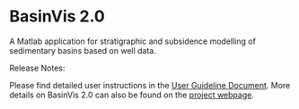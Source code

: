 # BasinVis 2.0
A Matlab application for stratigraphic and subsidence modelling of sedimentary basins based on well data.

Release Notes:

Please find detailed user instructions in the [User Guideline Document](BasinVis%202.0_Guideline%20for%20users.pdf "BasinVis 2.0_Guideline for users.pdf").
More details on BasinVis 2.0 can also be found on the [project webpage](https://geologist-lee.com/basinvis-2_0/ "https://geologist-lee.com/basinvis-2_0/").
